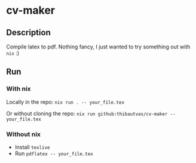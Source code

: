 # cv-maker

## Description

Compile latex to pdf. Nothing fancy, I just wanted to try something out with `nix` :)

## Run

### With nix

Locally in the repo:
`nix run . -- your_file.tex`

Or without cloning the repo:
`nix run github:thibautvas/cv-maker -- your_file.tex`

### Without nix

- Install `texlive`
- Run `pdflatex -- your_file.tex`
